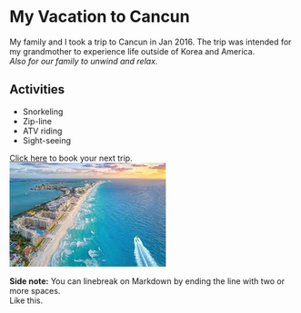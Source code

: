 # My Vacation to Cancun
My family and I took a trip to Cancun in Jan 2016. The trip was intended for my grandmother to experience life outside of Korea and America.   
_Also for our family to unwind and relax_.

## Activities
* Snorkeling
* Zip-line
* ATV riding
* Sight-seeing

[Click here](https://www.expedia.com/) to book your next trip.  
![Picture of Cancun](./img/cancun.jpg)  
  
**Side note:** You can linebreak on Markdown by ending the line with two or more spaces.  
Like this.